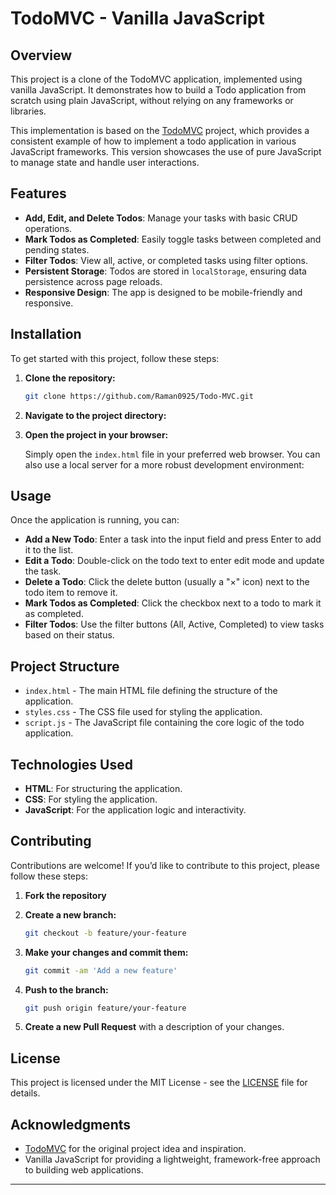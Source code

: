 # TodoMVC - Vanilla JavaScript

## Overview

This project is a clone of the TodoMVC application, implemented using vanilla JavaScript. It demonstrates how to build a Todo application from scratch using plain JavaScript, without relying on any frameworks or libraries.

This implementation is based on the [TodoMVC](http://todomvc.com/) project, which provides a consistent example of how to implement a todo application in various JavaScript frameworks. This version showcases the use of pure JavaScript to manage state and handle user interactions.

## Features

- **Add, Edit, and Delete Todos**: Manage your tasks with basic CRUD operations.
- **Mark Todos as Completed**: Easily toggle tasks between completed and pending states.
- **Filter Todos**: View all, active, or completed tasks using filter options.
- **Persistent Storage**: Todos are stored in `localStorage`, ensuring data persistence across page reloads.
- **Responsive Design**: The app is designed to be mobile-friendly and responsive.

## Installation

To get started with this project, follow these steps:

1. **Clone the repository:**

    ```bash
    git clone https://github.com/Raman0925/Todo-MVC.git
    ```

2. **Navigate to the project directory:**

3. **Open the project in your browser:**

    Simply open the `index.html` file in your preferred web browser. You can also use a local server for a more robust development environment:

  
## Usage

Once the application is running, you can:

- **Add a New Todo**: Enter a task into the input field and press Enter to add it to the list.
- **Edit a Todo**: Double-click on the todo text to enter edit mode and update the task.
- **Delete a Todo**: Click the delete button (usually a "×" icon) next to the todo item to remove it.
- **Mark Todos as Completed**: Click the checkbox next to a todo to mark it as completed.
- **Filter Todos**: Use the filter buttons (All, Active, Completed) to view tasks based on their status.

## Project Structure

- `index.html` - The main HTML file defining the structure of the application.
- `styles.css` - The CSS file used for styling the application.
- `script.js` - The JavaScript file containing the core logic of the todo application.

## Technologies Used

- **HTML**: For structuring the application.
- **CSS**: For styling the application.
- **JavaScript**: For the application logic and interactivity.

## Contributing

Contributions are welcome! If you’d like to contribute to this project, please follow these steps:

1. **Fork the repository**
2. **Create a new branch:**

    ```bash
    git checkout -b feature/your-feature
    ```

3. **Make your changes and commit them:**

    ```bash
    git commit -am 'Add a new feature'
    ```

4. **Push to the branch:**

    ```bash
    git push origin feature/your-feature
    ```

5. **Create a new Pull Request** with a description of your changes.

## License

This project is licensed under the MIT License - see the [LICENSE](LICENSE) file for details.

## Acknowledgments

- [TodoMVC](http://todomvc.com/) for the original project idea and inspiration.
- Vanilla JavaScript for providing a lightweight, framework-free approach to building web applications.

---